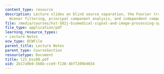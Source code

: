 ```yaml
---
content_type: resource
description: Lecture slides on blind source separation, the Fourier transform, non-causal
  Wiener filtering, principal component analysis, and independent component analysis.
file: /media/courses/hst-582j-biomedical-signal-and-image-processing-spring-2007/2b17a9b0566bcce9f1384bf7209b4654_l21_bss08.pdf
file_type: application/pdf
learning_resource_types:
- Lecture Notes
ocw_type: OCWFile
parent_title: Lecture Notes
parent_type: CourseSection
resourcetype: Document
title: l21_bss08.pdf
uid: 2b17a9b0-566b-cce9-f138-4bf7209b4654
---
```

